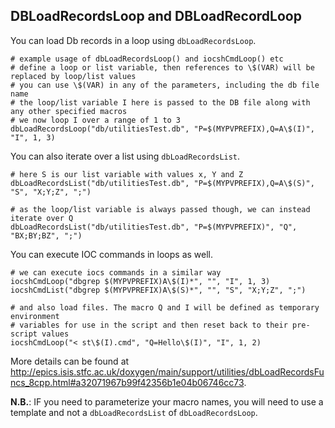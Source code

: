 ## DBLoadRecordsLoop and DBLoadRecordLoop

You can load Db records in a loop using `dbLoadRecordsLoop`.

```
# example usage of dbLoadRecordsLoop() and iocshCmdLoop() etc
# define a loop or list variable, then references to \$(VAR) will be replaced by loop/list values
# you can use \$(VAR) in any of the parameters, including the db file name
# the loop/list variable I here is passed to the DB file along with any other specified macros
# we now loop I over a range of 1 to 3
dbLoadRecordsLoop("db/utilitiesTest.db", "P=$(MYPVPREFIX),Q=A\$(I)", "I", 1, 3)
```

You can also iterate over a list using `dbLoadRecordsList`.

```
# here S is our list variable with values x, Y and Z
dbLoadRecordsList("db/utilitiesTest.db", "P=$(MYPVPREFIX),Q=A\$(S)", "S", "X;Y;Z", ";")

# as the loop/list variable is always passed though, we can instead iterate over Q
dbLoadRecordsList("db/utilitiesTest.db", "P=$(MYPVPREFIX)", "Q", "BX;BY;BZ", ";")
```

You can execute IOC commands in loops as well.

```
# we can execute iocs commands in a similar way
iocshCmdLoop("dbgrep $(MYPVPREFIX)A\$(I)*", "", "I", 1, 3)
iocshCmdList("dbgrep $(MYPVPREFIX)A\$(S)*", "", "S", "X;Y;Z", ";")

# and also load files. The macro Q and I will be defined as temporary environment
# variables for use in the script and then reset back to their pre-script values
iocshCmdLoop("< st\$(I).cmd", "Q=Hello\$(I)", "I", 1, 2)
```

More details can be found at http://epics.isis.stfc.ac.uk/doxygen/main/support/utilities/dbLoadRecordsFuncs_8cpp.html#a32071967b99f42356b1e04b06746cc73.

**N.B.**: IF you need to parameterize your macro names, you will need to use a template and not a `dbLoadRecordsList` of `dbLoadRecordsLoop`.